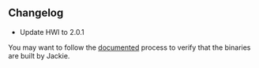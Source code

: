 ## Changelog

* Update HWI to 2.0.1

You may want to follow the [documented](https://github.com/Groestlcoin/GRSPayServer.Vault/blob/master/docs/HowToVerify.md) process to verify that the binaries are built by Jackie.
